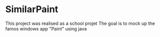 # SimilarPaint
This project was realised as a school projet
The goal is to mock up the famos windows app "Paint" using java
